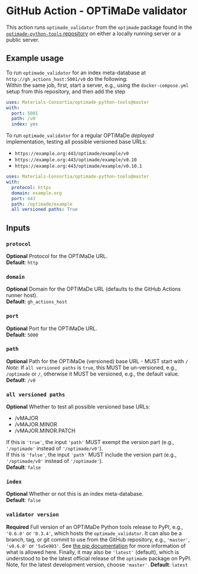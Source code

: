 # GitHub Action - OPTiMaDe validator

This action runs `optimade_validator` from the `optimade` package found in the [`optimade-python-tools` repository](https://github.com/Materials-Consortia/optimade-python-tools) on either a locally running server or a public server.

## Example usage

To run `optimade_validator` for an index meta-database at `http://gh_actions_host:5001/v0` do the following:  
Within the same job, first, start a server, e.g., using the `docker-compose.yml` setup from this repository, and then add the step

```yml
uses: Materials-Consortia/optimade-python-tools@master
with:
  port: 5001
  path: /v0
  index: yes
```

To run `optimade_validator` for a regular OPTiMaDe _deployed_ implementation, testing all possible versioned base URLs:

- `https://example.org:443/optimade/example/v0`
- `https://example.org:443/optimade/example/v0.10`
- `https://example.org:443/optimade/example/v0.10.1`

```yml
uses: Materials-Consortia/optimade-python-tools@master
with:
  protocol: https
  domain: example.org
  port: 443
  path: /optimade/example
  all versioned paths: True
```

## Inputs

### `protocol`

**Optional** Protocol for the OPTiMaDe URL.  
**Default**: `http`

### `domain`

**Optional** Domain for the OPTiMaDe URL (defaults to the GitHub Actions runner host).  
**Default**: `gh_actions_host`

### `port`

**Optional** Port for the OPTiMaDe URL.  
**Default**: `5000`

### `path`

**Optional** Path for the OPTiMaDe (versioned) base URL - MUST start with `/`  
_Note_: If `all versioned paths` is `true`, this MUST be un-versioned, e.g., `/optimade` or `/`, otherwise it MUST be versioned, e.g., the default value.  
**Default**: `/v0`

### `all versioned paths`

**Optional** Whether to test all possible versioned base URLs:

- /vMAJOR
- /vMAJOR.MINOR
- /vMAJOR.MINOR.PATCH

If this is `'true'`, the input `'path'` MUST exempt the version part (e.g., `'/optimade'` instead of `'/optimade/v0'`).  
If this is `'false'`, the input `'path'` MUST include the version part (e.g., `'/optimade/v0'` instead of `'/optimade'`).  
**Default**: `false`

### `index`

**Optional** Whether or not this is an index meta-database.  
**Default**: `false`

### `validator version`

**Required** Full version of an OPTiMaDe Python tools release to PyPI, e.g., `'0.6.0'` or `'0.3.4'`, which hosts the `optimade_validator`.
It can also be a branch, tag, or git commit to use from the GitHub repository, e.g., `'master'`, `'v0.6.0'` or `'5a5e903'`.
See [the pip documentation](https://pip.pypa.io/en/latest/reference/pip_install/#git) for more information of what is allowed here.
Finally, it may also be `'latest'` (default), which is understood to be the latest official release of the `optimade` package on PyPI.
Note, for the latest development version, choose `'master'`.
**Default**: `latest`
